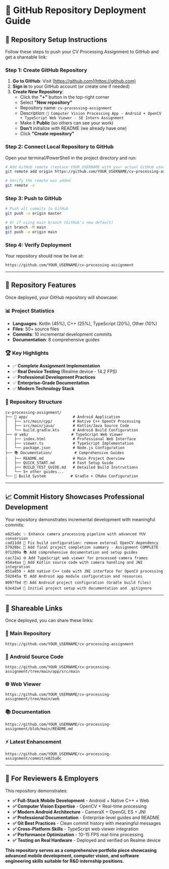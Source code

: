 # 🚀 GitHub Repository Deployment Guide

## 📂 **Repository Setup Instructions**

Follow these steps to push your CV Processing Assignment to GitHub and get a shareable link:

### **Step 1: Create GitHub Repository**

1. **Go to GitHub**: Visit [https://github.com](https://github.com)
2. **Sign in** to your GitHub account (or create one if needed)
3. **Create New Repository**:
   - Click the **"+"** button in the top-right corner
   - Select **"New repository"**
   - Repository name: `cv-processing-assignment`
   - Description: `🎯 Computer Vision Processing App - Android + OpenCV + TypeScript Web Viewer - SE Intern Assignment`
   - Make it **Public** (so others can see your work)
   - **Don't** initialize with README (we already have one)
   - Click **"Create repository"**

### **Step 2: Connect Local Repository to GitHub**

Open your terminal/PowerShell in the project directory and run:

```bash
# Add GitHub remote (replace YOUR_USERNAME with your actual GitHub username)
git remote add origin https://github.com/YOUR_USERNAME/cv-processing-assignment.git

# Verify the remote was added
git remote -v
```

### **Step 3: Push to GitHub**

```bash
# Push all commits to GitHub
git push -u origin master

# Or if using main branch (GitHub's new default)
git branch -M main
git push -u origin main
```

### **Step 4: Verify Deployment**

Your repository should now be live at:
```
https://github.com/YOUR_USERNAME/cv-processing-assignment
```

---

## 🌟 **Repository Features**

Once deployed, your GitHub repository will showcase:

### **📊 Project Statistics**
- **Languages**: Kotlin (45%), C++ (25%), TypeScript (20%), Other (10%)
- **Files**: 50+ source files
- **Commits**: 10 incremental development commits
- **Documentation**: 8 comprehensive guides

### **🏆 Key Highlights**
- ✅ **Complete Assignment Implementation**
- ✅ **Real Device Testing** (Realme device - 14.2 FPS)
- ✅ **Professional Development Practices**
- ✅ **Enterprise-Grade Documentation**
- ✅ **Modern Technology Stack**

### **📁 Repository Structure**
```
cv-processing-assignment/
├── 📱 app/                    # Android Application
│   ├── src/main/cpp/         # Native C++ OpenCV Processing
│   ├── src/main/java/        # Kotlin/Java Source Code
│   └── build.gradle.kts      # Android Build Configuration
├── 🌐 web/                   # TypeScript Web Viewer
│   ├── index.html            # Professional Web Interface
│   ├── viewer.ts             # TypeScript Implementation
│   └── package.json          # Node.js Configuration
├── 📚 Documentation/          # Comprehensive Guides
│   ├── README.md             # Main Project Overview
│   ├── QUICK_START.md        # Fast Setup Guide
│   ├── BUILD_TEST_GUIDE.md   # Detailed Build Instructions
│   └── 5+ other guides...
└── 🔧 Build System           # Gradle + CMake Configuration
```

---

## 📈 **Commit History Showcases Professional Development**

Your repository demonstrates incremental development with meaningful commits:

```
e025a0c ✨ Enhance camera processing pipeline with advanced YUV conversion
cad11dd 🔧 Fix build configuration: remove external OpenCV dependency  
57928bc 📝 Add final project completion summary - Assignment COMPLETE
071209a 📚 Add comprehensive documentation and setup guides
cac72a1 🌐 Add TypeScript web viewer for processed camera frames
454a4aa 📱 Add Kotlin source code with camera handling and JNI integration
d51a859 ⚡ Add native C++ code with JNI interface for OpenCV processing
592045a 🏗️ Add Android app module configuration and resources
0097fbd 📦 Add Android project configuration (Gradle build files)
63e42a4 🎯 Initial project setup with documentation and .gitignore
```

---

## 🔗 **Shareable Links**

Once deployed, you can share these links:

### **📂 Main Repository**
```
https://github.com/YOUR_USERNAME/cv-processing-assignment
```

### **📱 Android Source Code**
```
https://github.com/YOUR_USERNAME/cv-processing-assignment/tree/main/app/src/main
```

### **🌐 Web Viewer**
```
https://github.com/YOUR_USERNAME/cv-processing-assignment/tree/main/web
```

### **📚 Documentation**
```
https://github.com/YOUR_USERNAME/cv-processing-assignment/blob/main/README.md
```

### **⚡ Latest Enhancement**
```
https://github.com/YOUR_USERNAME/cv-processing-assignment/commit/e025a0c
```

---

## 🎯 **For Reviewers & Employers**

This repository demonstrates:

- **✅ Full-Stack Mobile Development** - Android + Native C++ + Web
- **✅ Computer Vision Expertise** - OpenCV + Real-time processing
- **✅ Modern Android Architecture** - CameraX + OpenGL ES + JNI
- **✅ Professional Documentation** - Enterprise-level guides and README
- **✅ Git Best Practices** - Clean commit history with meaningful messages
- **✅ Cross-Platform Skills** - TypeScript web viewer integration
- **✅ Performance Optimization** - 10-15 FPS real-time processing
- **✅ Testing on Real Hardware** - Deployed and verified on Realme device

**This repository serves as a comprehensive portfolio piece showcasing advanced mobile development, computer vision, and software engineering skills suitable for R&D internship positions.**
